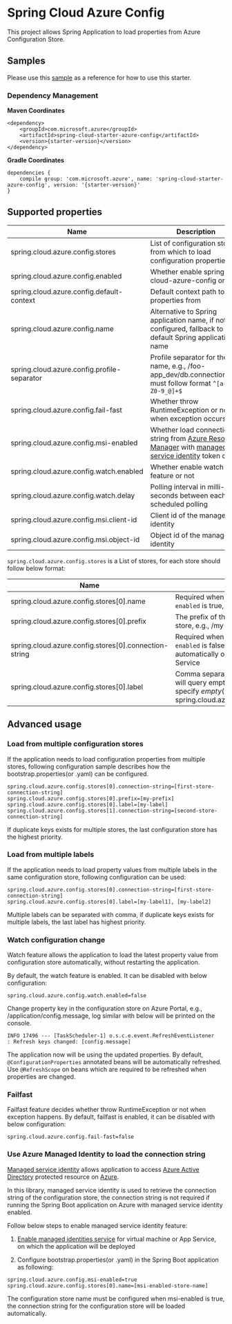 # Spring Cloud Azure Config

This project allows Spring Application to load properties from Azure Configuration Store.

## Samples 

Please use this [sample](../../spring-cloud-azure-samples/azure-config-sample/) as a reference for how to use this starter. 

### Dependency Management

**Maven Coordinates** 
```
<dependency>
    <groupId>com.microsoft.azure</groupId>
    <artifactId>spring-cloud-starter-azure-config</artifactId>
    <version>{starter-version}</version>
</dependency>

```
**Gradle Coordinates** 
```
dependencies {
    compile group: 'com.microsoft.azure', name: 'spring-cloud-starter-azure-config', version: '{starter-version}'
}
```

## Supported properties

Name | Description | Required | Default 
---|---|---|---
spring.cloud.azure.config.stores | List of configuration stores from which to load configuration properties | Yes | true
spring.cloud.azure.config.enabled | Whether enable spring-cloud-azure-config or not | No | true
spring.cloud.azure.config.default-context | Default context path to load properties from | No | application
spring.cloud.azure.config.name | Alternative to Spring application name, if not configured, fallback to default Spring application name | No | ${spring.application.name}
spring.cloud.azure.config.profile-separator | Profile separator for the key name, e.g., /foo-app_dev/db.connection.key, must follow format `^[a-zA-Z0-9_@]+$` | No | `_`
spring.cloud.azure.config.fail-fast | Whether throw RuntimeException or not when exception occurs | No |  true
spring.cloud.azure.config.msi-enabled | Whether load connection string from [Azure Resource Manager](https://docs.microsoft.com/en-us/azure/azure-resource-manager/resource-group-overview) with [managed service identity](https://docs.microsoft.com/en-us/azure/active-directory/managed-identities-azure-resources/overview) token or not | No | false
spring.cloud.azure.config.watch.enabled | Whether enable watch feature or not | No | false
spring.cloud.azure.config.watch.delay | Polling interval in milli-seconds between each scheduled polling | No | 5000
spring.cloud.azure.config.msi.client-id | Client id of the managed identity | No | null
spring.cloud.azure.config.msi.object-id | Object id of the managed identity | No | null


`spring.cloud.azure.config.stores` is a List of stores, for each store should follow below format:

Name | Description | Required | Default 
---|---|---|---
spring.cloud.azure.config.stores[0].name | Required when `spring.cloud.azure.config.msi-enabled` is true, name of the configuration store | Conditional | null
spring.cloud.azure.config.stores[0].prefix | The prefix of the key name in the configuration store, e.g., /my-prefix/application/key.name | No |  null
spring.cloud.azure.config.stores[0].connection-string | Required when `spring.cloud.azure.config.msi-enabled` is false, otherwise, can be loaded automatically on Azure Virtual Machine or App Service | Conditional | null
spring.cloud.azure.config.stores[0].label | Comma separated list of label values, by default will query empty labeled value. If you want to specify *empty*(null) label explicitly, use `%00`, e.g., spring.cloud.azure.config.stores[0].label=%00,v0 | No |  null


## Advanced usage

### Load from multiple configuration stores
If the application needs to load configuration properties from multiple stores, following configuration sample describes how the bootstrap.properties(or .yaml) can be configured.
```
spring.cloud.azure.config.stores[0].connection-string=[first-store-connection-string]
spring.cloud.azure.config.stores[0].prefix=[my-prefix]
spring.cloud.azure.config.stores[0].label=[my-label]
spring.cloud.azure.config.stores[1].connection-string=[second-store-connection-string]
```
If duplicate keys exists for multiple stores, the last configuration store has the highest priority.

### Load from multiple labels
If the application needs to load property values from multiple labels in the same configuration store, following configuration can be used:
```
spring.cloud.azure.config.stores[0].connection-string=[first-store-connection-string]
spring.cloud.azure.config.stores[0].label=[my-label1], [my-label2]
```
Multiple labels can be separated with comma, if duplicate keys exists for multiple labels, the last label has highest priority.

### Watch configuration change
Watch feature allows the application to load the latest property value from configuration store automatically, without restarting the application.

By default, the watch feature is enabled. It can be disabled with below configuration:
```
spring.cloud.azure.config.watch.enabled=false
```

Change property key in the configuration store on Azure Portal, e.g., /application/config.message, log similar with below will be printed on the console.
```
INFO 17496 --- [TaskScheduler-1] o.s.c.e.event.RefreshEventListener       : Refresh keys changed: [config.message]
```
The application now will be using the updated properties. By default, `@ConfigurationProperties` annotated beans will be automatically refreshed. Use `@RefreshScope` on beans which are required to be refreshed when properties are changed.

### Failfast
Failfast feature decides whether throw RuntimeException or not when exception happens. By default, failfast is enabled, it can be disabled with below configuration:
```
spring.cloud.azure.config.fail-fast=false
```

### Use Azure Managed Identity to load the connection string
[Managed service identity](https://docs.microsoft.com/en-us/azure/active-directory/managed-identities-azure-resources/overview) allows application to access [Azure Active Directory](https://azure.microsoft.com/en-us/services/active-directory/) protected resource on [Azure](https://azure.microsoft.com/en-us/).

In this library, managed service identity is used to retrieve the connection string of the configuration store, the connection string is not required if running the Spring Boot application on Azure with managed service identity enabled.

Follow below steps to enable managed service identity feature:

1. [Enable managed identities service](https://docs.microsoft.com/en-us/azure/active-directory/managed-identities-azure-resources/overview#how-can-i-use-managed-identities-for-azure-resources) for virtual machine or App Service, on which the application will be deployed

2. Configure bootstrap.properties(or .yaml) in the Spring Boot application as following:
```
spring.cloud.azure.config.msi-enabled=true
spring.cloud.azure.config.stores[0].name=[msi-enabled-store-name]
```
The configuration store name must be configured when msi-enabled is true, the connection string for the configuration store will be loaded automatically.
